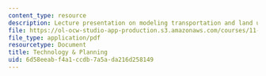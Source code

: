 ```yaml
---
content_type: resource
description: Lecture presentation on modeling transportation and land use.
file: https://ol-ocw-studio-app-production.s3.amazonaws.com/courses/11-201-gateway-to-the-profession-of-planning-fall-2010/6d58eeabf4a1ccdb7a5ada216d258149_MIT11_201F10_ses14_slides.pdf
file_type: application/pdf
resourcetype: Document
title: Technology & Planning
uid: 6d58eeab-f4a1-ccdb-7a5a-da216d258149
---
```

